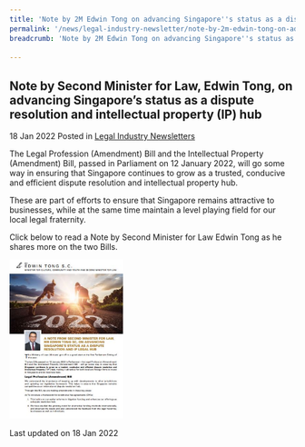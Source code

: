 ```yaml
---
title: 'Note by 2M Edwin Tong on advancing Singapore''s status as a dispute resolution and IP hub'
permalink: '/news/legal-industry-newsletter/note-by-2m-edwin-tong-on-advancing-singapore-status-as-dr-ip-hub/'/
breadcrumb: 'Note by 2M Edwin Tong on advancing Singapore''s status as a dispute resolution and IP hub'

---
```


<style>
  .image {width: 200px;}
  .image img {max-width: 100%;}
</style>

Note by Second Minister for Law, Edwin Tong, on advancing Singapore’s status as a dispute resolution and intellectual property (IP) hub
---

18 Jan 2022 Posted in [Legal Industry Newsletters](/news/legal-industry-newsletters/)

The Legal Profession (Amendment) Bill and the Intellectual Property (Amendment) Bill, passed in Parliament on 12 January 2022, will go some way in ensuring that Singapore continues to grow as a trusted, conducive and efficient dispute resolution and intellectual property hub. 

These are part of efforts to ensure that Singapore remains attractive to businesses, while at the same time maintain a level playing field for our local legal fraternity. 

Click below to read a Note by Second Minister for Law Edwin Tong as he shares more on the two Bills.


<div class="image">
  <a href="/files/18Jan2022_Note_by_2M_Edwin_Tong.pdf/"><img src="/images/Noteby2M.JPG/"></a>
</div>

<p class="right-side-updated">Last updated on 18 Jan 2022</p>
